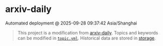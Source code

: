# arxiv-daily
 Automated deployment @ 2025-09-28 09:37:42 Asia/Shanghai
> This project is a modification from [arxiv-daily](https://github.com/beiyuouo/arxiv-daily/). Topics and keywords can be modified in [`topic.yml`](https://github.com/pydl/arxiv-daily/blob/main/database/topic.yml).
> Historical data are stored in [storage](https://github.com/pydl/arxiv-daily/blob/main/database/storage).
